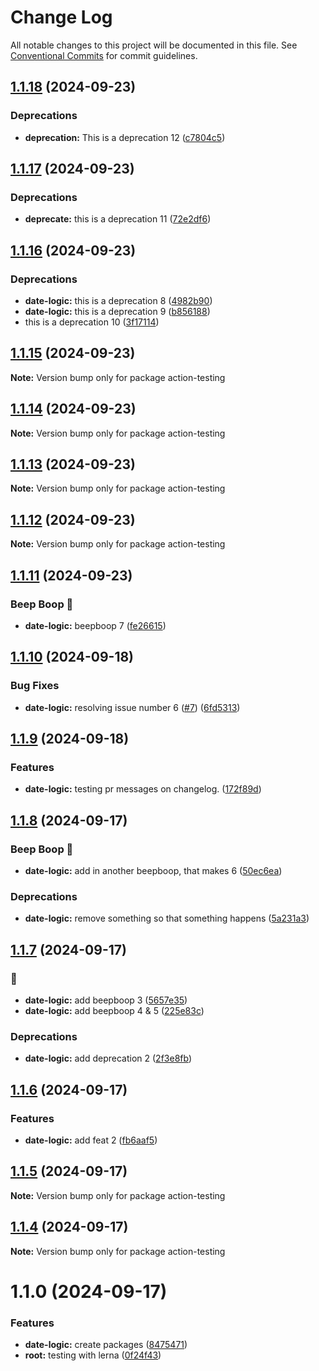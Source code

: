# Change Log

All notable changes to this project will be documented in this file.
See [Conventional Commits](https://conventionalcommits.org) for commit guidelines.

## [1.1.18](https://github.com/DitwanP/action-testing/compare/v1.1.17...v1.1.18) (2024-09-23)


### Deprecations

* **deprecation:** This is a deprecation 12 ([c7804c5](https://github.com/DitwanP/action-testing/commit/c7804c5bd5f4f0f7da7a4870a24aa411f8e953cb))



## [1.1.17](https://github.com/DitwanP/action-testing/compare/v1.1.16...v1.1.17) (2024-09-23)


### Deprecations

* **deprecate:** this is a deprecation 11 ([72e2df6](https://github.com/DitwanP/action-testing/commit/72e2df63015acc386f0a92d89114a7772441f3e0))



## [1.1.16](https://github.com/DitwanP/action-testing/compare/v1.1.15...v1.1.16) (2024-09-23)


### Deprecations

* **date-logic:** this is a deprecation 8 ([4982b90](https://github.com/DitwanP/action-testing/commit/4982b906d61ae83d88a52441ba9a2b0642ca7996))
* **date-logic:** this is a deprecation 9 ([b856188](https://github.com/DitwanP/action-testing/commit/b856188165497ddcf409af1d633862a5e46968c7))
* this is a deprecation 10 ([3f17114](https://github.com/DitwanP/action-testing/commit/3f17114c4b6db07fc8491a1e6d79510231fbcfee))



## [1.1.15](https://github.com/DitwanP/action-testing/compare/v1.1.14...v1.1.15) (2024-09-23)

**Note:** Version bump only for package action-testing





## [1.1.14](https://github.com/DitwanP/action-testing/compare/v1.1.13...v1.1.14) (2024-09-23)

**Note:** Version bump only for package action-testing





## [1.1.13](https://github.com/DitwanP/action-testing/compare/v1.1.12...v1.1.13) (2024-09-23)

**Note:** Version bump only for package action-testing





## [1.1.12](https://github.com/DitwanP/action-testing/compare/v1.1.11...v1.1.12) (2024-09-23)

**Note:** Version bump only for package action-testing





## [1.1.11](https://github.com/DitwanP/action-testing/compare/v1.1.10...v1.1.11) (2024-09-23)


### Beep Boop 🤖

* **date-logic:** beepboop 7 ([fe26615](https://github.com/DitwanP/action-testing/commit/fe2661562973c38b97d3fa40265cb4ad06319dbd))



## [1.1.10](https://github.com/DitwanP/action-testing/compare/v1.1.9...v1.1.10) (2024-09-18)


### Bug Fixes

* **date-logic:** resolving issue number 6 ([#7](https://github.com/DitwanP/action-testing/issues/7)) ([6fd5313](https://github.com/DitwanP/action-testing/commit/6fd531306d48f85f2edd4f68705e3586a8f8e906))



## [1.1.9](https://github.com/DitwanP/action-testing/compare/v1.1.8...v1.1.9) (2024-09-18)


### Features

* **date-logic:** testing pr messages on changelog. ([172f89d](https://github.com/DitwanP/action-testing/commit/172f89d642be06b4ae0e7ecf1506470a3fc34ce9))



## [1.1.8](https://github.com/DitwanP/action-testing/compare/v1.1.7...v1.1.8) (2024-09-17)


### Beep Boop 🤖

* **date-logic:** add in another beepboop, that makes 6 ([50ec6ea](https://github.com/DitwanP/action-testing/commit/50ec6eac8217687664a53c4673bb163a0fb4f697))


### Deprecations

* **date-logic:** remove something so that something happens ([5a231a3](https://github.com/DitwanP/action-testing/commit/5a231a31bccfde04b711f59cd105f2e95486ab0a))



## [1.1.7](https://github.com/DitwanP/action-testing/compare/v1.1.6...v1.1.7) (2024-09-17)


### 🤖

* **date-logic:** add beepboop 3 ([5657e35](https://github.com/DitwanP/action-testing/commit/5657e35d7984979eac32faeb26b3356a78d290d0))
* **date-logic:** add beepboop 4 & 5 ([225e83c](https://github.com/DitwanP/action-testing/commit/225e83c9e19cd57c133aa1e64530b0f13951dd79))


### Deprecations

* **date-logic:** add deprecation 2 ([2f3e8fb](https://github.com/DitwanP/action-testing/commit/2f3e8fb563915707199632814d78c58ffc55912d))



## [1.1.6](https://github.com/DitwanP/action-testing/compare/v1.1.5...v1.1.6) (2024-09-17)


### Features

* **date-logic:** add feat 2 ([fb6aaf5](https://github.com/DitwanP/action-testing/commit/fb6aaf57e394274c6aa4007845f4a3c6dec11f90))



## [1.1.5](https://github.com/DitwanP/action-testing/compare/v1.1.4...v1.1.5) (2024-09-17)

**Note:** Version bump only for package action-testing





## [1.1.4](https://github.com/DitwanP/action-testing/compare/v1.1.3...v1.1.4) (2024-09-17)

**Note:** Version bump only for package action-testing





# 1.1.0 (2024-09-17)


### Features

* **date-logic:** create packages ([8475471](https://github.com/DitwanP/action-testing/commit/847547140a521820632f2d3b1ac1249941dec848))
* **root:** testing with lerna ([0f24f43](https://github.com/DitwanP/action-testing/commit/0f24f434e7927ba29085d45c780e8fea2b532a61))
